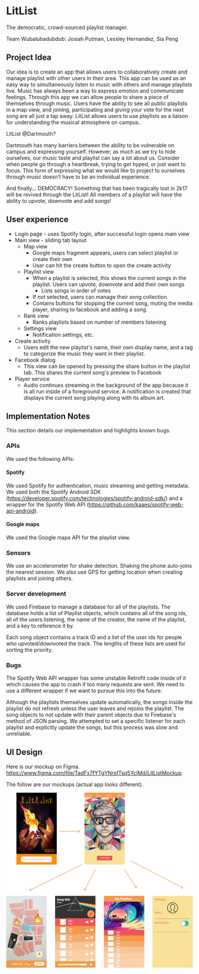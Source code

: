 # LitList
The democratic, crowd-sourced playlist manager.

Team Wubalubadubdub: Josiah Putman, Lessley Hernandez, Sia Peng

## Project Idea
Our idea is to create an app that allows users to collaboratively create and manage playlist with other users in their area. This app can be used as an easy way to simultaneously listen to music with others and manage playlists live. Music has always been a way to express emotion and communicate feelings. Through this app we can allow people to share a piece of themselves through music. Users have the ability to see all public playlists in a map view, and joining, participating and giving your vote for the next song are all just a tap away. LitList allows users to use playlists as a liaison for understanding the musical atmosphere on campus.

LitList @Dartmouth?

Dartmouth has many barriers between the ability to be vulnerable on campus and expressing yourself. However, as much as we try to hide ourselves, our music taste and playlist can say a lot about us. Consider when people go through a heartbreak, trying to get hyped, or just want to focus. This form of expressing what we would like to project to ourselves through music doesn’t have to be an individual experience.

And finally...
DEMOCRACY! Something that has been tragically lost in 2k17 will be revived through the LitList! All members of a playlist will have the ability to upvote, downvote and add songs!

## User experience
- Login page - uses Spotify login, after successful login opens main view
- Main view - sliding tab layout
    - Map view
        - Google maps fragment appears, users can select playlist or create their own
        - User can hit the create button to open the create activity
    - Playlist view
        - When a playlist is selected, this shows the current songs in the playlist. Users can upvote, downvote and add their own songs
           - Lists songs in order of votes
        - If not selected, users can manage their song collection.
        - Contains buttons for stopping the current song, muting the media player, sharing to facebook and adding a song.
    - Rank view
        - Ranks playlists based on number of members listening
    - Settings view
        - Notification settings, etc.
- Create activity
    - Users edit the new playlist's name, their own display name, and a tag to categorize the music they want in their playlist.
- Facebook dialog
    - This view can be opened by pressing the share button in the playlist tab. This shares the current song's preview to Facebook
- Player service
    - Audio continues streaming in the background of the app because it is all run inside of a foreground service. A notification is created that displays the current song playing along with its album art.

## Implementation Notes
This section details our implementation and highlights known bugs.

### APIs
We used the following APIs:

#### Spotify
We used Spotify for authentication, music streaming and getting metadata. We used both the Spotify Android SDK (https://developer.spotify.com/technologies/spotify-android-sdk/) and a wrapper for the Spotify Web API (https://github.com/kaaes/spotify-web-api-android).

#### Google maps
We used the Google maps API for the playlist view.

### Sensors
We use an accelerometer for shake detection. Shaking the phone auto-joins the nearest session.
We also use GPS for getting location when creating playlists and joining others.

### Server development
We used Firebase to manage a database for all of the playlists. The database holds a list of Playlist objects, which contains all of the song ids, all of the users listening, the name of the creator, the name of the playlist, and a key to reference it by.

Each song object contains a track ID and a list of the user ids for people who upvoted/downvoted the track. The lengths of these lists are used for sorting the priority.

### Bugs
The Spotify Web API wrapper has some unstable Retrofit code inside of it which causes the app to crash if too many requests are sent. We need to use a different wrapper if we want to pursue this into the future.

Although the playlists themselves update automatically, the songs inside the playlist do not refresh unless the user leaves and rejoins the playlist. The song objects to not update with their parent objects due to Firebase's method of JSON parsing. We attempted to set a specific listener for each playlist and explicitly update the songs, but this process was slow and unreliable.

## UI Design
Here is our mockup on Figma.
https://www.figma.com/file/TadFx7fYTgYNrsfTsq5YclMd/LitListMockup

The follow are our mockups (actual app looks different).

![litlist](./proposal/LitListMockup.png "All")

